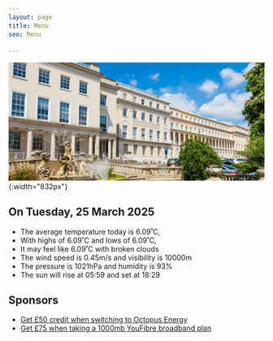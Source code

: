 ```yaml
---
layout: page
title: Menu
seo: Menu

---
```


![Logo](/images/logo.jpg){:width="832px"}


<!-- weather_marker starts -->
## On Tuesday, 25 March 2025

- The average temperature today is 6.09˚C,
- With highs of 6.09˚C and lows of 6.09˚C,
- It may feel like 6.09˚C with broken clouds
- The wind speed is 0.45m/s and visibility is 10000m
- The pressure is 1021hPa and humidity is 93%
- The sun will rise at 05:59 and set at 18:29

<!-- weather_marker ends -->


## Sponsors

- [Get £50 credit when switching to Octopus Energy](https://bit.ly/3oD1nnS)
- [Get £75 when taking a 1000mb YouFibre broadband plan](https://aklam.io/91zWhU?)


